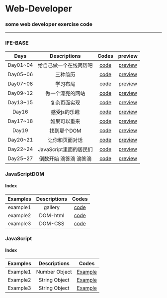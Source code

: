 # Web-Developer
### some web developer exercise code
***
### IFE-BASE
| Days | Descriptions | Codes | preview |
|:------:|:--------------:|:-------:|:----------:|
| Day01~04| 给自己做一个在线简历吧 | [code](./IFE_BASE/Day01_04)| [preview](https://keviness.github.io/Web-Developer/IFE_BASE/Day01_04/resume.html)|
| Day05~06| 三种简历|  [code](./IFE_BASE/Day05_06) | [preview](https://keviness.top/Web-Developer/IFE_BASE/Day05_06/resume.html)|
| Day07~08| 学习布局|  [code](./IFE_BASE/Day07_08) |  [preview](https://keviness.top/Web-Developer/IFE_BASE/Day07_08/display.html)|
| Day09~12| 做一个漂亮的网站| [code](./IFE_BASE/Day09_12)| [preview](https://keviness.top/Web-Developer/IFE_BASE/Day09_12/index_twocols.html) |
| Day13~15| 复杂页面实现 | [code](./IFE_BASE/Day13_15) |[preview](https://keviness.top/Web-Developer/IFE_BASE/Day01_04/index.html) |
| Day16 | 感受js的乐趣 |[code](./IFE_BASE/Day16) | [preview](https://keviness.top/Web-Developer/IFE_BASE/Day16/text1.html)|
| Day17~18| 如果可以重来 |[code](./IFE_BASE/Day17_18) | [preview](https://keviness.top/Web-Developer/IFE_BASE/Day17_18/text1/text1.html)|
| Day19  |  找到那个DOM |[code](./IFE_BASE/Day19) |[preview](https://keviness.top/Web-Developer/IFE_BASE/Day19/text1.html) |
| Day20~21 | 让你和页面对话 |[code](./IFE_BASE/Day20_21) | [preview](https://keviness.top/Web-Developer/IFE_BASE/Day20_21/text6.html)|
| Day22~24 | JavaScript里面的居民们| [code](./IFE_BASE/Day22_24)| [preview](https://keviness.top/Web-Developer/IFE_BASE/Day22_24/test2.html)|
| Day25~27 | 倒数开始 滴答滴 滴答滴 | [code](./IFE_BASE/Day25_27)| [preview](https://keviness.top/Web-Developer/IFE_BASE/Day25_27/test2.html)|

### JavaScriptDOM
#### Index
| Examples | Descriptions | Codes |
|:----------------:|:--------------:|:-------:|
| example1| gallery | [code](./JavaScriptDOM/example1_gallery)  |
| example2| DOM-html| [code](./JavaScriptDOM/example2_avtiveCreate) |
| example3| DOM-CSS | [code](./JavaScriptDOM/example3_cartoon)|

### JavaScript
#### Index
| Examples | Descriptions | Codes |
|:--------:|:------------:|:-----:|
| Example1 | Number Object | [Example](./JavaScript/Lvye_JavaScript/example1.html) |
| Example2 | String Object | [Example](./JavaScript/Lvye_JavaScript/example2.html) |
| Example3 | String Object | [Example](./JavaScript/Lvye_JavaScript/example3.html) |